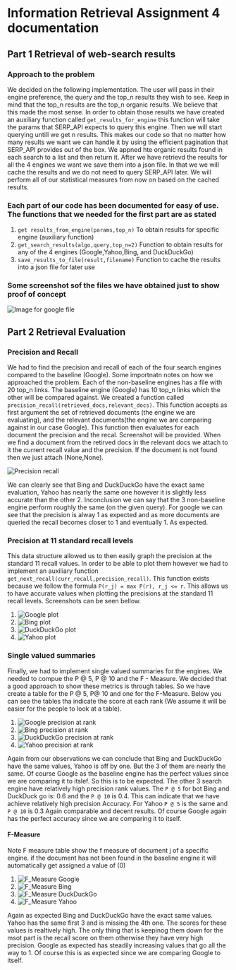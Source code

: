 # Information Retrieval Assignment 4 documentation

## Part 1 Retrieval of web-search results

### Approach to the problem

We decided on the following implementation. The user will pass in their engine preference, the query and the top_n
results they wish to see. Keep in mind that the top_n results are the top_n organic results. We believe that this made the most sense.
In order to obtain those results we have created an auxiliary function called `get_results_for_engine` this function will take the params that
SERP_API expects to query this engine. Then we will start querying untill we get n results. This makes our code so that no matter how many results we want we can handle it by using the efficient pagination that SERP_API provides out of the box. We appned hte organic results found in each search
to a list and then return it. After we have retrievd the results for all the 4 engines we want we save them into a json file. In that we we will cache
the results and we do not need to query SERP_API later. We will perform all of our statistical measures from now on based on the cached results.

### Each part of our code has been documented for easy of use. The functions that we needed for the first part are as stated

1. `get results_from_engine(params,top_n)` To obtain results for specific engine (auxiliary function)
2. `get_search_results(algo,query,top_n=2)` Function to obtain results for any of the 4 engines (Google,Yahoo,Bing, and DuckDuckGo)
3. `save_results_to_file(result,filename)` Function to cache the results into a json file for later use

### Some screenshot sof the files we have obtained just to show proof of concept

![Image for google file](google_file.png)

## Part 2 Retrieval Evaluation

### Precision and Recall

We had to find the precision and recall of each of the four search engines compared to the baseline (Google). Some importnatn notes on how we approached the problem. Each of the non-baseline engines has a file with 20 top_n links. The baseline engine (Google) has 10 top_n links which the other will be compared against. We created a function called `precision_recall(retrieved_docs,relevant_docs)`. This function accepts as first argument the set of retrieved documents (the engine we are evaluating), and the relevant documents(the engine we are comparing against in our case Google). This function then evaluates for each document the precision and the recal. Screenshot will be provided. When we find a document from the retirved docs in the relevant docs we attach to it the current recall value and the precision. If the document is not found then we just attach (None,None).

![Precision recall](precision_recall.png)

We can clearly see that Bing and DuckDuckGo have the exact same evaluation, Yahoo has nearly the same one however it is slightly less accurate than the other 2. Inconclusion we can say that the 3 non-baseline engine perform roughly the same (on the given query). For google we can see that the precision is alway 1 as expected and as more documents are queried the recall becomes closer to 1 and eventually 1. As expected.

### Precision at 11 standard recall levels

This data structure allowed us to then easily graph the precision at the standard 11 recall values. In order to be able to plot them however we had to implement an auxiliary function `get_next_recall(curr_recall,precision_recall)`. This function exists because we follow the formula `P(r_j) = max P(r), r_j <= r`. This allows us to have accurate values when plotting the precisions at the standard 11 recall levels. Screenshots can be seen bellow.

1. ![Google plot](google_plot.png)
2. ![Bing plot](bing_plot.png)
3. ![DuckDuckGo plot](duck_plot.png)
4. ![Yahoo plot](yahoo_plot.png)

### Single valued summaries

Finally, we had to implement single valued summaries for the engines. We needed to compue the P @ 5, P @ 10 and the F - Measure. We decided that a good
approach to show these metrics is through tables. So we have create a table for the P @ 5, P@ 10 and one for the F-Measure. Below you can see the tables tha indicate the score at each rank (We assume it will be easier for the people to look at a table).

1. ![Google precision at rank](google_sum.png)
2. ![Bing precision at rank](bing_sum.png)
3. ![DuckDuckGo precision at rank](duck_sum.png)
4. ![Yahoo precision at rank](yahoo_sum.png)

Again from our observations we can conclude that Bing and DuckDuckGo have the same values, Yahoo is off by one. But the 3 of them are nearly the same. Of course Google as the baseline engine has the perfect values since we are comparing it to itslef. So this is to be expected. The other 3 search engine have relatively high precision rank values. The `P @ 5` for bot Bing and DuckDuck go is: 0.6 and the `P @ 10` is 0.4. This can indicate that we have achieve relatively high precision Accuracy. For Yahoo `P @ 5` is the same and `P @ 10` is 0.3 Again comparable and decent results. Of course Google again has the perfect accuracy since we are comparing it to itself.

#### F-Measure

Note F measure table show the f measure of document j of a specific engine. if the document has not been found in the baseline engine it will automatically get assigned a value of (0)

1. ![F_Measure Google](f_google.png)
2. ![F_Measure Bing](f_bing.png)
3. ![F_Measure DuckDuckGo](f_duck.png)
4. ![F_Measure Yahoo](f_yahoo.png)

Again as expected Bing and DuckDuckGo have the exact same values. Yahoo has the same first 3 and is missing the 4th one. The scores for these values is realtively high. The only thing that is keepinog them down for the msot part is the recall score on them otherwise they have very high precision. Google as expected has steadily increasing values that go all the way to 1. Of course this is as expected since we are comparing Google to itself.
